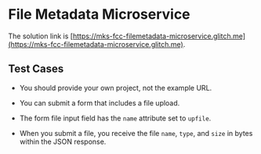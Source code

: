 # File Metadata Microservice

The solution link is [https://mks-fcc-filemetadata-microservice.glitch.me](https://mks-fcc-filemetadata-microservice.glitch.me).

## Test Cases

* You should provide your own project, not the example URL.

* You can submit a form that includes a file upload.

* The form file input field has the `name` attribute set to `upfile`.

* When you submit a file, you receive the file `name`, `type`, and `size` in bytes within the JSON response.
